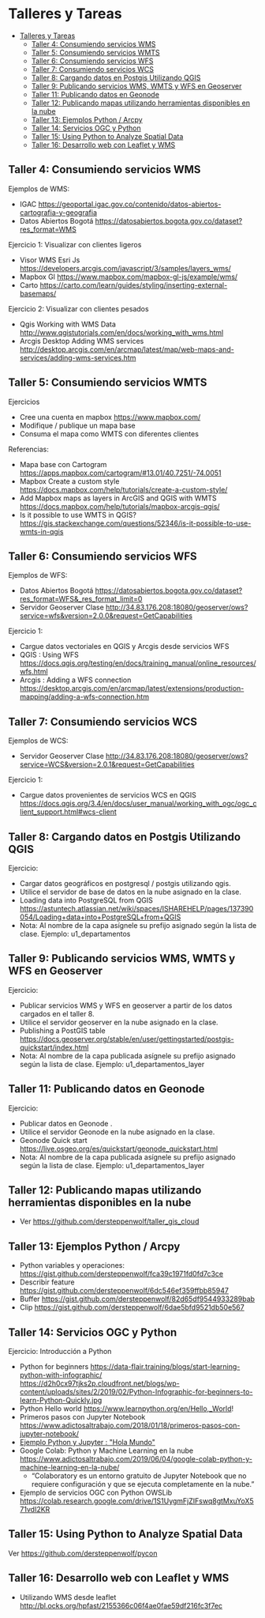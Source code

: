 # Talleres y Tareas

- [Talleres y Tareas](#talleres-y-tareas)
  - [Taller 4: Consumiendo servicios WMS](#taller-4-consumiendo-servicios-wms)
  - [Taller 5: Consumiendo servicios WMTS](#taller-5-consumiendo-servicios-wmts)
  - [Taller 6: Consumiendo servicios WFS](#taller-6-consumiendo-servicios-wfs)
  - [Taller 7: Consumiendo servicios WCS](#taller-7-consumiendo-servicios-wcs)
  - [Taller 8: Cargando datos en Postgis Utilizando QGIS](#taller-8-cargando-datos-en-postgis-utilizando-qgis)
  - [Taller 9: Publicando servicios WMS, WMTS y WFS en Geoserver](#taller-9-publicando-servicios-wms-wmts-y-wfs-en-geoserver)
  - [Taller 11: Publicando datos en Geonode](#taller-11-publicando-datos-en-geonode)
  - [Taller 12: Publicando mapas utilizando herramientas disponibles en la nube](#taller-12-publicando-mapas-utilizando-herramientas-disponibles-en-la-nube)
  - [Taller 13: Ejemplos Python / Arcpy](#taller-13-ejemplos-python--arcpy)
  - [Taller 14: Servicios OGC y Python](#taller-14-servicios-ogc-y-python)
  - [Taller 15: Using Python to Analyze Spatial Data](#taller-15-using-python-to-analyze-spatial-data)
  - [Taller 16: Desarrollo web con Leaflet y WMS](#taller-16-desarrollo-web-con-leaflet-y-wms)




## Taller 4: Consumiendo servicios WMS

Ejemplos de WMS:

- IGAC https://geoportal.igac.gov.co/contenido/datos-abiertos-cartografia-y-geografia
- Datos Abiertos Bogotá https://datosabiertos.bogota.gov.co/dataset?res_format=WMS

Ejercicio 1: Visualizar con clientes ligeros

- Visor WMS Esri Js https://developers.arcgis.com/javascript/3/samples/layers_wms/
- Mapbox Gl https://www.mapbox.com/mapbox-gl-js/example/wms/
- Carto https://carto.com/learn/guides/styling/inserting-external-basemaps/

Ejercicio 2: Visualizar con clientes pesados

- Qgis Working with WMS Data http://www.qgistutorials.com/en/docs/working_with_wms.html
- Arcgis Desktop Adding WMS services http://desktop.arcgis.com/en/arcmap/latest/map/web-maps-and-services/adding-wms-services.htm

## Taller 5: Consumiendo servicios WMTS

Ejercicios

- Cree una cuenta en mapbox https://www.mapbox.com/
- Modifique / publique un mapa base
- Consuma el mapa como WMTS con diferentes clientes

Referencias:

- Mapa base con Cartogram https://apps.mapbox.com/cartogram/#13.01/40.7251/-74.0051
- Mapbox Create a custom style https://docs.mapbox.com/help/tutorials/create-a-custom-style/
- Add Mapbox maps as layers in ArcGIS and QGIS with WMTS https://docs.mapbox.com/help/tutorials/mapbox-arcgis-qgis/
- Is it possible to use WMTS in QGIS? https://gis.stackexchange.com/questions/52346/is-it-possible-to-use-wmts-in-qgis

## Taller 6: Consumiendo servicios WFS

Ejemplos de WFS:

- Datos Abiertos Bogotá https://datosabiertos.bogota.gov.co/dataset?res_format=WFS&_res_format_limit=0
- Servidor Geoserver Clase http://34.83.176.208:18080/geoserver/ows?service=wfs&version=2.0.0&request=GetCapabilities

Ejercicio 1:

- Cargue datos vectoriales en QGIS y Arcgis desde servicios WFS
- QGIS : Using WFS https://docs.qgis.org/testing/en/docs/training_manual/online_resources/wfs.html
- Arcgis : Adding a WFS connection https://desktop.arcgis.com/en/arcmap/latest/extensions/production-mapping/adding-a-wfs-connection.htm

## Taller 7: Consumiendo servicios WCS

Ejemplos de WCS:

- Servidor Geoserver Clase http://34.83.176.208:18080/geoserver/ows?service=WCS&version=2.0.1&request=GetCapabilities

Ejercicio 1:

- Cargue datos provenientes de servicios WCS en QGIS https://docs.qgis.org/3.4/en/docs/user_manual/working_with_ogc/ogc_client_support.html#wcs-client

## Taller 8: Cargando datos en Postgis Utilizando QGIS

Ejercicio:

- Cargar datos geográficos en postgresql / postgis utilizando qgis.
- Utilice el servidor de base de datos en la nube asignado en la clase.
- Loading data into PostgreSQL from QGIS https://astuntech.atlassian.net/wiki/spaces/ISHAREHELP/pages/137390054/Loading+data+into+PostgreSQL+from+QGIS
- Nota: Al nombre de la capa asígnele su prefijo asignado según la lista de clase. Ejemplo: u1_departamentos

## Taller 9: Publicando servicios WMS, WMTS y WFS en Geoserver

Ejercicio:

- Publicar servicios WMS y WFS en geoserver a partir de los datos cargados en el taller 8.
- Utilice el servidor geoserver en la nube asignado en la clase.
- Publishing a PostGIS table https://docs.geoserver.org/stable/en/user/gettingstarted/postgis-quickstart/index.html
- Nota: Al nombre de la capa publicada asígnele su prefijo asignado según la lista de clase. Ejemplo: u1_departamentos_layer

## Taller 11: Publicando datos en Geonode

Ejercicio:

- Publicar datos en Geonode .
- Utilice el servidor Geonode en la nube asignado en la clase.
- Geonode Quick start https://live.osgeo.org/es/quickstart/geonode_quickstart.html
- Nota: Al nombre de la capa publicada asígnele su prefijo asignado según la lista de clase. Ejemplo: u1_departamentos_layer

## Taller 12: Publicando mapas utilizando herramientas disponibles en la nube

- Ver https://github.com/dersteppenwolf/taller_gis_cloud

## Taller 13: Ejemplos Python / Arcpy

- Python variables y operaciones: https://gist.github.com/dersteppenwolf/fca39c1971fd0fd7c3ce
- Describir feature https://gist.github.com/dersteppenwolf/6dc546ef359ffbb85947
- Buffer https://gist.github.com/dersteppenwolf/82d65df9544933289bab
- Clip https://gist.github.com/dersteppenwolf/6dae5bfd9521db50e567

## Taller 14: Servicios OGC y Python

Ejercicio: Introducción a Python

- Python for beginners https://data-flair.training/blogs/start-learning-python-with-infographic/ https://d2h0cx97tjks2p.cloudfront.net/blogs/wp-content/uploads/sites/2/2019/02/Python-Infographic-for-beginners-to-learn-Python-Quickly.jpg
- Python Hello world https://www.learnpython.org/en/Hello,_World!
- Primeros pasos con Jupyter Notebook https://www.adictosaltrabajo.com/2018/01/18/primeros-pasos-con-jupyter-notebook/
- [Ejemplo Python y Jupyter : "Hola Mundo" ](02_Servicios_Web_Geoservicios_OGC/ejemplo_python.ipynb)
- Google Colab: Python y Machine Learning en la nube https://www.adictosaltrabajo.com/2019/06/04/google-colab-python-y-machine-learning-en-la-nube/
  - “Colaboratory es un entorno gratuito de Jupyter Notebook que no requiere configuración y que se ejecuta completamente en la nube.”
- Ejemplo de servicios OGC con Python OWSLib https://colab.research.google.com/drive/1S1UygmFjZIFswq8gtMxuYoX571vdI2KR

## Taller 15: Using Python to Analyze Spatial Data

Ver https://github.com/dersteppenwolf/pycon

## Taller 16: Desarrollo web con Leaflet y WMS

- Utilizando WMS desde leaflet http://bl.ocks.org/hpfast/2155366c06f4ae0fae59df216fc3f7ec


